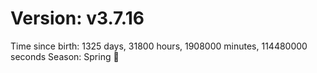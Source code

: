 # Version: v3.7.16
Time since birth: 1325 days, 31800 hours, 1908000 minutes, 114480000 seconds
Season: Spring 🌸
